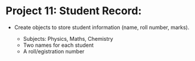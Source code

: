 # Project 11: Student Record:

- Create objects to store student information (name, roll number,
marks).

  - Subjects: Physics, Maths, Chemistry
  - Two names for each student
  - A roll/egistration number
  